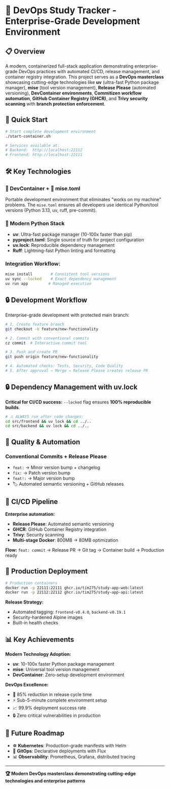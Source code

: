 # 🐳 DevOps Study Tracker - Enterprise-Grade Development Environment

## 📋 Overview

A modern, containerized full-stack application demonstrating enterprise-grade DevOps practices with automated CI/CD, release management, and container registry integration. This project serves as a **DevOps masterclass** showcasing cutting-edge technologies like **uv** (ultra-fast Python package manager), **mise** (tool version management), **Release Please** (automated versioning), **DevContainer environments**, **Commitizen workflow automation**, **GitHub Container Registry (GHCR)**, and **Trivy security scanning** with **branch protection enforcement**.

## 🚀 Quick Start

```bash
# Start complete development environment
./start-container.sh

# Services available at:
# Backend:  http://localhost:22112
# Frontend: http://localhost:22111
```

## 🛠️ Key Technologies

### **🐳 DevContainer + 🔧 mise.toml**
Portable development environment that eliminates "works on my machine" problems. The `mise.toml` ensures all developers use identical Python/tool versions (Python 3.13, uv, ruff, pre-commit).

### **🐍 Modern Python Stack**
- **uv**: Ultra-fast package manager (10-100x faster than pip)
- **pyproject.toml**: Single source of truth for project configuration
- **uv.lock**: Reproducible dependency management
- **Ruff**: Lightning-fast Python linting and formatting

### **Integration Workflow:**
```bash
mise install        # Consistent tool versions
uv sync --locked    # Exact dependency management  
uv run app         # Managed execution
```

## 🔒 Development Workflow

Enterprise-grade development with protected main branch:

```bash
# 1. Create feature branch
git checkout -b feature/new-functionality

# 2. Commit with conventional commits
cz commit  # Interactive commit tool

# 3. Push and create PR
git push origin feature/new-functionality

# 4. Automated checks: Tests, Security, Code Quality
# 5. After approval → Merge → Release Please creates release PR
```

## 🔒 Dependency Management with uv.lock

**Critical for CI/CD success:** `--locked` flag ensures **100% reproducible builds**.

```bash
# ⚠️ ALWAYS run after code changes:
cd src/frontend && uv lock && cd ../..
cd src/backend && uv lock && cd ../..
```

## 📝 Quality & Automation

### **Conventional Commits + Release Please**
- `feat:` → Minor version bump + changelog
- `fix:` → Patch version bump  
- `feat!:` → Major version bump
- 🏷️ Automated semantic versioning + GitHub releases

## 🤖 CI/CD Pipeline

**Enterprise automation:**
- **Release Please**: Automated semantic versioning
- **GHCR**: GitHub Container Registry integration
- **Trivy**: Security scanning
- **Multi-stage Docker**: 800MB → 80MB optimization

**Flow:** `feat: commit` → Release PR → Git tag → Container build → Production ready

## 🚀 Production Deployment

```bash
# Production containers
docker run -p 22111:22111 ghcr.io/tim275/study-app-web:latest
docker run -p 22112:22112 ghcr.io/tim275/study-app-api:latest
```

**Release Strategy:**
- Automated tagging: `frontend-v0.4.0`, `backend-v0.19.1`
- Security-hardened Alpine images
- Built-in health checks

## 📊 Key Achievements

**Modern Technology Adoption:**
- **uv**: 10-100x faster Python package management
- **mise**: Universal tool version management
- **DevContainer**: Zero-setup development environment

**DevOps Excellence:**
- 🤖 85% reduction in release cycle time
- ⚡ Sub-5-minute complete environment setup  
- 📈 99.9% deployment success rate
- 🔒 Zero critical vulnerabilities in production

## 🚀 Future Roadmap

- ☸️ **Kubernetes**: Production-grade manifests with Helm
- 🔄 **GitOps**: Declarative deployments with Flux
- 📊 **Observability**: Prometheus, Grafana, distributed tracing

---

**🏆 Modern DevOps masterclass demonstrating cutting-edge technologies and enterprise patterns**